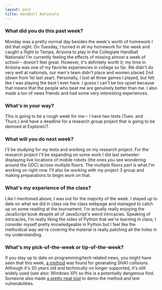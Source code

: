 ```yaml
---
layout: post
title: Handball Nationals
---
```


### What did you do this past week?
Monday was a pretty normal day besides the week's worth of homework I did that night. On Tuesday, I turned in all my homework for the week and caught a flight to Tempe, Arizona to play in the Collegiate Handball Nationals! I'm currently feeling the effects of missing almost a week of school-- doesn't feel great. However, it's definitely worth it; my time in Arizona was one of my favorite experiences in college so far.
We didn't do very well at nationals, our men's team didn't place and women placed 2nd (down from 1st last year). Personally, I lost all three games I played, but felt like I was playing the best I ever have. I guess I can't be too upset because that means that the people who beat me are genuinely better than me. I also made a ton of news friends and had some very interesting experiences.

### What's in your way?
This is going to be a rough week for me-- I have two tests (Tues. and Thurs.) and have a deadline for a research group project that is going to be demoed at ExploreUT.

### What will you do next week?
I'll be studying for my tests and working on my research project. For the research project I'll be expanding on some work I did last semester: displaying live locations of mobile robots (the ones you see wondering around the GDC) across multiple floors. The multiple floors part is what I'm working on right now.
I'll also be working with my project 3 group and making preparations to begin work on that.

### What's my experience of the class?
Like I mentioned above, I was out for the majority of the week. I stayed up to date on what we did in class via the class webpage and managed to catch up on some reading at the tournament. I'm actually really enjoying the JavaScript book despite all of JavaScript's weird intricacies. Speaking of intricacies, I'm really liking the sides of Python that we're learning in class; I consider myself pretty knowledgeable in Python but I feel like the methodical way we're covering the material is really patching all the holes in my understanding.

### What's my pick-of-the-week or tip-of-the-week?
If you stay up to date on programming/tech related news, you might have seen that this week, [a method](https://security.googleblog.com/2017/02/announcing-first-sha1-collision.html) was found for generating SHA1 collisions. Although it's 20 years old and technically no longer supported, it's still widely used (see also: Windows XP) so this is a potentially dangerous find. Someone also made [a pretty neat tool](https://shattered.io/) to demo the method and test vulnerabilities.
